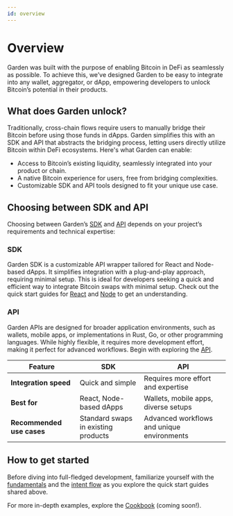 ```yaml
---
id: overview
---
```


# Overview

Garden was built with the purpose of enabling Bitcoin in DeFi as seamlessly as possible. To achieve this, we’ve designed Garden to be easy to integrate into any wallet, aggregator, or dApp, empowering developers to unlock Bitcoin’s potential in their products.

## What does Garden unlock?

Traditionally, cross-chain flows require users to manually bridge their Bitcoin before using those funds in dApps. Garden simplifies this with an SDK and API that abstracts the bridging process, letting users directly utilize Bitcoin within DeFi ecosystems. Here's what Garden can enable:

- Access to Bitcoin’s existing liquidity, seamlessly integrated into your product or chain.
- A native Bitcoin experience for users, free from bridging complexities.
- Customizable SDK and API tools designed to fit your unique use case.

## Choosing between SDK and API

Choosing between Garden’s [SDK](./sdk/Sdk.md) and [API](./api/GardenAPI.md) depends on your project’s requirements and technical expertise:

### SDK

Garden SDK is a customizable API wrapper tailored for React and Node-based dApps. It simplifies integration with a plug-and-play approach, requiring minimal setup. This is ideal for developers seeking a quick and efficient way to integrate Bitcoin swaps with minimal setup. Check out the quick start guides for [React](./sdk/react/Quickstart.mdx) and [Node](./sdk/nodejs/Quickstart.md) to get an understanding.

### API

Garden APIs are designed for broader application environments, such as wallets, mobile apps, or implementations in Rust, Go, or other programming languages. While highly flexible, it requires more development effort, making it perfect for advanced workflows. Begin with exploring the [API](./api/GardenAPI.md).

| **Feature**            | **SDK**                     | **API**                              |
|-------------------------|-----------------------------|--------------------------------------|
| **Integration speed**   | Quick and simple            | Requires more effort and expertise   |
| **Best for**            | React, Node-based dApps     | Wallets, mobile apps, diverse setups |
| **Recommended use cases** | Standard swaps in existing products | Advanced workflows and unique environments |

## How to get started

Before diving into full-fledged development, familiarize yourself with the [fundamentals](../home/fundamentals/introduction/Introduction.md) and the [intent flow](../home/fundamentals/how-it-works/IntentFlow.md) as you explore the quick start guides shared above.

For more in-depth examples, explore the [Cookbook](./cookbook/Cookbook.md) (coming soon!).
